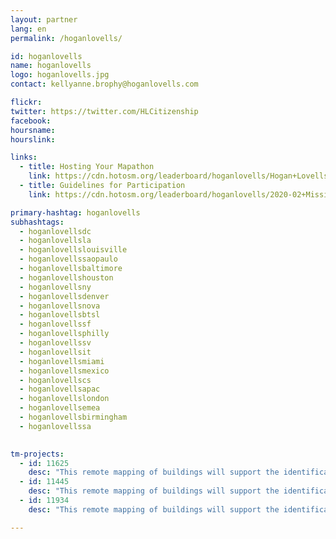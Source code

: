 ```yaml
---
layout: partner
lang: en
permalink: /hoganlovells/

id: hoganlovells
name: hoganlovells
logo: hoganlovells.jpg
contact: kellyanne.brophy@hoganlovells.com

flickr: 
twitter: https://twitter.com/HLCitizenship
facebook: 
hoursname:
hourslink:

links:
  - title: Hosting Your Mapathon
    link: https://cdn.hotosm.org/leaderboard/hoganlovells/Hogan+Lovells+TM4+Mapping+Materials.zip
  - title: Guidelines for Participation
    link: https://cdn.hotosm.org/leaderboard/hoganlovells/2020-02+Missing+Maps+Guidelines.pdf

primary-hashtag: hoganlovells
subhashtags:
  - hoganlovellsdc
  - hoganlovellsla
  - hoganlovellslouisville
  - hoganlovellssaopaulo
  - hoganlovellsbaltimore
  - hoganlovellshouston
  - hoganlovellsny
  - hoganlovellsdenver
  - hoganlovellsnova
  - hoganlovellsbtsl
  - hoganlovellssf
  - hoganlovellsphilly
  - hoganlovellssv
  - hoganlovellsit
  - hoganlovellsmiami
  - hoganlovellsmexico
  - hoganlovellscs
  - hoganlovellsapac
  - hoganlovellslondon
  - hoganlovellsemea
  - hoganlovellsbirmingham
  - hoganlovellssa
  

tm-projects:
  - id: 11625
    desc: "This remote mapping of buildings will support the identification and characterization of settlements, as well as the implementation of planned activities and largely the generation of data for humanitarian activities."
  - id: 11445
    desc: "This remote mapping of buildings will support the identification and characterization of settlements, as well as the implementation of planned activities and largely the generation of data for humanitarian activities."
  - id: 11934
    desc: "This remote mapping of buildings will support the identification and characterization of settlements, as well as the implementation of planned activities and largely the generation of data for humanitarian activities."

---
```

